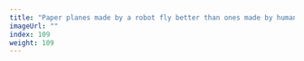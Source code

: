 ```yaml
---
title: "Paper planes made by a robot fly better than ones made by humans"
imageUrl: ""
index: 109
weight: 109
---
```

